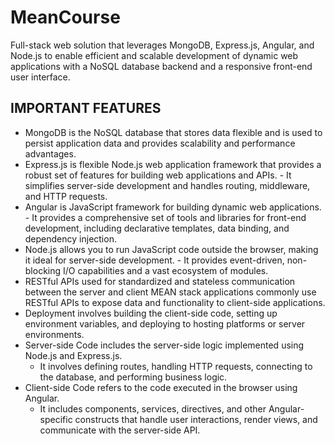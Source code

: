 # MeanCourse

Full-stack web solution that leverages MongoDB, Express.js, Angular, and Node.js to enable efficient and scalable development of dynamic web applications with a NoSQL database backend and a responsive front-end user interface.

## IMPORTANT FEATURES

* MongoDB is the NoSQL database that stores data flexible and is used to persist application data and provides scalability and performance advantages.  
* Express.js is flexible Node.js web application framework that provides a robust set of features for building web applications and APIs. 
      - It simplifies server-side development and handles routing, middleware, and HTTP requests. 
* Angular is JavaScript framework for building dynamic web applications.
      - It provides a comprehensive set of tools and libraries for front-end development, including declarative templates, data binding, and dependency injection.
* Node.js allows you to run JavaScript code outside the browser, making it ideal for server-side development. 
      -  It provides event-driven, non-blocking I/O capabilities and a vast ecosystem of modules.
* RESTful APIs used for standardized and stateless communication between the server and client MEAN stack applications commonly use RESTful APIs to expose data and functionality to client-side applications.
* Deployment involves building the client-side code, setting up environment variables, and deploying to hosting platforms or server environments.
* Server-side Code includes the server-side logic implemented using Node.js and Express.js. 
    - It involves defining routes, handling HTTP requests, connecting to the database, and performing business logic.
* Client-side Code refers to the code executed in the browser using Angular. 
    - It includes components, services, directives, and other Angular-specific constructs that handle user interactions, render views, and communicate with the server-side API.



